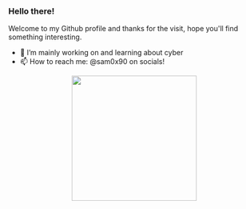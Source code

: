 ### Hello there!

Welcome to my Github profile and thanks for the visit, hope you'll find something interesting.

- 🌱 I’m mainly working on and learning about cyber
- 📫 How to reach me: @sam0x90 on socials!

<p align="center">
  <img width="250" src="https://media.giphy.com/media/905GG7MjDw61q/giphy.gif">
</p>
